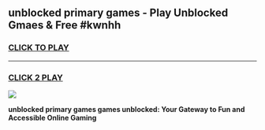 
## unblocked primary games - Play Unblocked Gmaes & Free #kwnhh
<h3>
<a href="https://news.freeplayer.one?title=unblocked_primary_games&ref=24F">CLICK TO PLAY</a></h3>
<hr>

<h3>
<a href="https://news.freeplayer.one?title=unblocked_primary_games&ref=24F">CLICK 2 PLAY</a>
  
</h3>

<a href="https://news.freeplayer.one?title=unblocked_primary_games&ref=24F/"><img src="https://clearcache.store/games.png"></a>


**unblocked primary games games unblocked: Your Gateway to Fun and Accessible Online Gaming**
